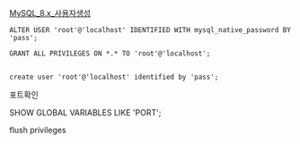 [MySQL_8.x_사용자생성](https://myborn.tistory.com/12)


```
ALTER USER 'root'@'localhost' IDENTIFIED WITH mysql_native_password BY 'pass';

GRANT ALL PRIVILEGES ON *.* TO 'root'@'localhost'; 


create user 'root'@'localhost' identified by 'pass'; 
```

포트확인

 SHOW GLOBAL VARIABLES LIKE 'PORT';

 flush privileges